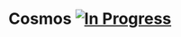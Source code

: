 # Cosmos [![In Progress](https://badge.waffle.io/mesosphere/cosmos.png?label=in+progress&title=In+Progress)](https://waffle.io/mesosphere/cosmos)
